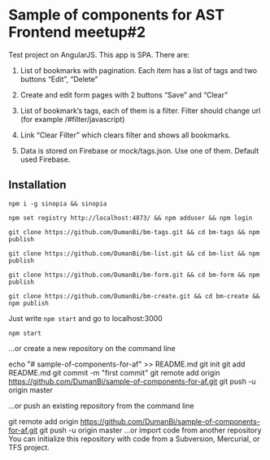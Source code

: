 # Sample of components for AST Frontend meetup#2

Test project on AngularJS. This app is SPA. There are:

1. List of bookmarks with pagination. Each item has a list of tags and two buttons “Edit”, “Delete”

2. Create and edit form pages with 2 buttons “Save” and “Clear”

3. List of bookmark’s tags, each of them is a filter. Filter should change url (for example /#filter/javascript)

4. Link “Clear Filter” which clears filter and shows all bookmarks.

5. Data is stored on Firebase or mock/tags.json. Use one of them. Default used Firebase.

## Installation

```
npm i -g sinopia && sinopia

npm set registry http://localhost:4873/ && npm adduser && npm login

git clone https://github.com/DumanBi/bm-tags.git && cd bm-tags && npm publish

git clone https://github.com/DumanBi/bm-list.git && cd bm-list && npm publish

git clone https://github.com/DumanBi/bm-form.git && cd bm-form && npm publish

git clone https://github.com/DumanBi/bm-create.git && cd bm-create && npm publish

```

Just write `npm start` and go to localhost:3000
```
npm start
```


…or create a new repository on the command line

echo "# sample-of-components-for-af" >> README.md
git init
git add README.md
git commit -m "first commit"
git remote add origin https://github.com/DumanBi/sample-of-components-for-af.git
git push -u origin master


…or push an existing repository from the command line

git remote add origin https://github.com/DumanBi/sample-of-components-for-af.git
git push -u origin master
…or import code from another repository
You can initialize this repository with code from a Subversion, Mercurial, or TFS project.
